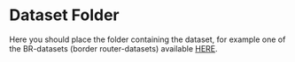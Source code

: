 # Dataset Folder

Here you should place the folder containing the dataset, for example one of the BR-datasets (border router-datasets) available [HERE](https://github.com/vikiminki/DETONAR-cooja-datasets).
